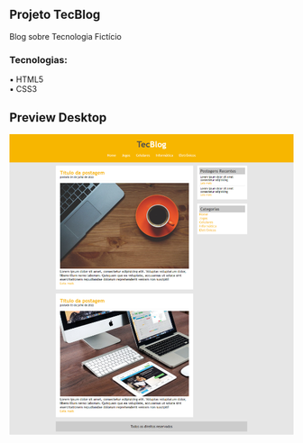 ## Projeto TecBlog

Blog sobre Tecnologia Fictício

### Tecnologias:

:black_small_square: HTML5 <br>
:black_small_square: CSS3

## Preview Desktop

<img src="assets/imagens/PreviewDesktop.png">
